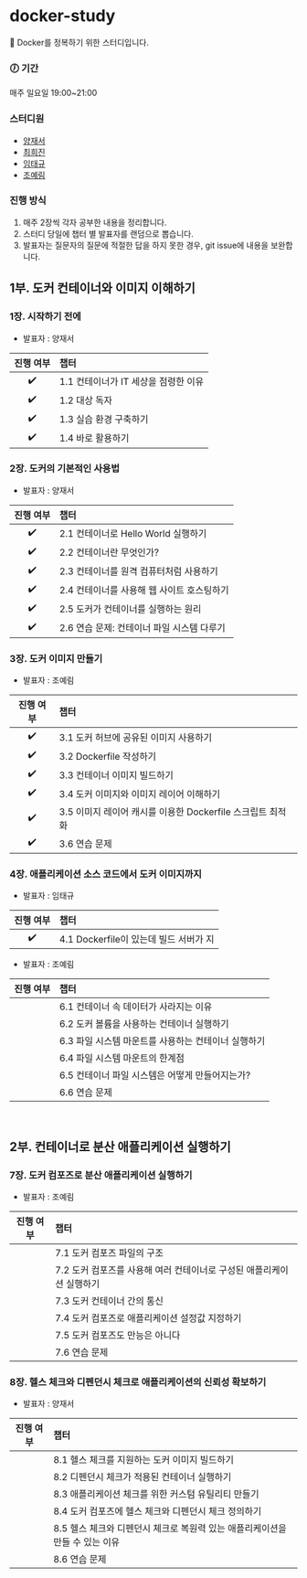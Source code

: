 # docker-study
🐋 Docker를 정복하기 위한 스터디입니다.<br/>

### 🕖 기간
매주 일요일 19:00~21:00

### 스터디원
- [양재서](https://github.com/psychology50)
- [최희진](https://github.com/heejinnn)
- [임태규](https://github.com/TaeKyuIm)
- [조예림](https://github.com/J0YERIM)

### 진행 방식
1. 매주 2장씩 각자 공부한 내용을 정리합니다.
2. 스터디 당일에 챕터 별 발표자를 랜덤으로 뽑습니다.
3. 발표자는 질문자의 질문에 적절한 답을 하지 못한 경우, git issue에 내용을 보완합니다.

## 1부. 도커 컨테이너와 이미지 이해하기
### 1장. 시작하기 전에
- 발표자 : 양재서

|진행 여부|챕터|
|:---:|:---|
|✔️| 1.1 컨테이너가 IT 세상을 점령한 이유 |
|✔️| 1.2 대상 독자 |
|✔️| 1.3 실습 환경 구축하기 |
|✔️| 1.4 바로 활용하기 |

### 2장. 도커의 기본적인 사용법
- 발표자 : 양재서

|진행 여부|챕터|
|:---:|:---|
|✔️| 2.1 컨테이너로 Hello World 실행하기 |
|✔️| 2.2 컨테이너란 무엇인가? |
|✔️| 2.3 컨테이너를 원격 컴퓨터처럼 사용하기 |
|✔️| 2.4 컨테이너를 사용해 웹 사이트 호스팅하기 |
|✔️| 2.5 도커가 컨테이너를 실행하는 원리 |
|✔️| 2.6 연습 문제: 컨테이너 파일 시스템 다루기 |

### 3장. 도커 이미지 만들기
- 발표자 : 조예림

|진행 여부|챕터|
|:---:|:---|
|✔️| 3.1 도커 허브에 공유된 이미지 사용하기 |
|✔️| 3.2 Dockerfile 작성하기 |
|✔️| 3.3 컨테이너 이미지 빌드하기 |
|✔️| 3.4 도커 이미지와 이미지 레이어 이해하기 |
|✔️| 3.5 이미지 레이어 캐시를 이용한 Dockerfile 스크립트 최적화 |
|✔️| 3.6 연습 문제 |

### 4장. 애플리케이션 소스 코드에서 도커 이미지까지
- 발표자 : 임태규

|진행 여부|챕터|
|:---:|:---|
|✔️| 4.1 Dockerfile이 있는데 빌드 서버가 지
- 발표자 : 조예림

|진행 여부|챕터|
|:---:|:---|
|| 6.1 컨테이너 속 데이터가 사라지는 이유 |
|| 6.2 도커 볼륨을 사용하는 컨테이너 실행하기 |
|| 6.3 파일 시스템 마운트를 사용하는 컨테이너 실행하기 |
|| 6.4 파일 시스템 마운트의 한계점 |
|| 6.5 컨테이너 파일 시스템은 어떻게 만들어지는가? |
|| 6.6 연습 문제 |

<br/>

## 2부. 컨테이너로 분산 애플리케이션 실행하기
### 7장. 도커 컴포즈로 분산 애플리케이션 실행하기
- 발표자 : 조예림

|진행 여부|챕터|
|:---:|:---|
|| 7.1 도커 컴포즈 파일의 구조 |
|| 7.2 도커 컴포즈를 사용해 여러 컨테이너로 구성된 애플리케이션 실행하기 |
|| 7.3 도커 컨테이너 간의 통신 |
|| 7.4 도커 컴포즈로 애플리케이션 설정값 지정하기 |
|| 7.5 도커 컴포즈도 만능은 아니다 |
|| 7.6 연습 문제|

### 8장. 헬스 체크와 디펜던시 체크로 애플리케이션의 신뢰성 확보하기
- 발표자 : 양재서

|진행 여부|챕터|
|:---:|:---|
|| 8.1 헬스 체크를 지원하는 도커 이미지 빌드하기 |
|| 8.2 디펜던시 체크가 적용된 컨테이너 실행하기 |
|| 8.3 애플리케이션 체크를 위한 커스텀 유틸리티 만들기 |
|| 8.4 도커 컴포즈에 헬스 체크와 디펜던시 체크 정의하기 |
|| 8.5 헬스 체크와 디펜던시 체크로 복원력 있는 애플리케이션을 만들 수 있는 이유 |
|| 8.6 연습 문제|
